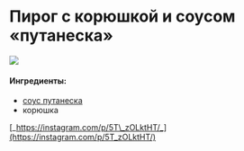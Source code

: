# Пирог с корюшкой и соусом «путанеска»

![](../../../pics/db7071e729ebed3cb5504ea5fd4e1332.jpg)

#### Ингредиенты:

* [соус путанеска](../../../pasti_i_rizotto/pasti/pasta-putaneska-spaghetti-alla-puttanesca.md)
* корюшка

[_https://instagram.com/p/5T\_zOLktHT/_](https://instagram.com/p/5T_zOLktHT/)

